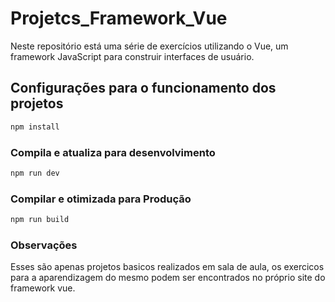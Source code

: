 # Projetcs_Framework_Vue
Neste repositório está uma série de exercícios utilizando o Vue, um framework JavaScript para construir interfaces de usuário.

## Configurações para o funcionamento dos projetos

```sh
npm install
```

### Compila e atualiza para desenvolvimento

```sh
npm run dev
```

### Compilar e otimizada para Produção

```sh
npm run build
```

### Observações
Esses são apenas projetos basicos realizados em sala de aula, os exercicos para a aparendizagem do mesmo podem ser encontrados no próprio site do framework vue.
